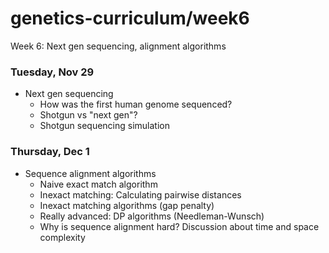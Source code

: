 # genetics-curriculum/week6
Week 6: Next gen sequencing, alignment algorithms

### Tuesday, Nov 29  

- Next gen sequencing  
  + How was the first human genome sequenced?  
  + Shotgun vs "next gen"?  
  + Shotgun sequencing simulation  

### Thursday, Dec 1  

- Sequence alignment algorithms  
  + Naive exact match algorithm  
  + Inexact matching: Calculating pairwise distances  
  + Inexact matching algorithms (gap penalty)  
  + Really advanced: DP algorithms (Needleman-Wunsch)  
  + Why is sequence alignment hard? Discussion about time and space complexity  